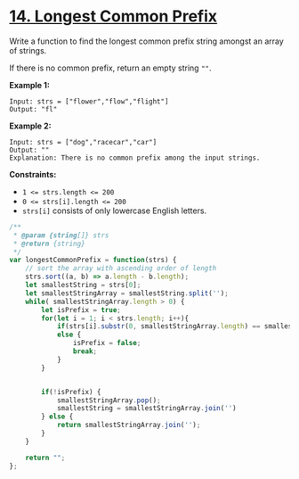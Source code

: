 # [14. Longest Common Prefix](https://leetcode.com/problems/longest-common-prefix/description/)

Write a function to find the longest common prefix string amongst an array of strings.

If there is no common prefix, return an empty string `""`.

**Example 1:**

```
Input: strs = ["flower","flow","flight"]
Output: "fl"
```

**Example 2:**

```
Input: strs = ["dog","racecar","car"]
Output: ""
Explanation: There is no common prefix among the input strings.
```

**Constraints:**

- `1 <= strs.length <= 200`
- `0 <= strs[i].length <= 200`
- `strs[i]` consists of only lowercase English letters.


```js
/**
 * @param {string[]} strs
 * @return {string}
 */
var longestCommonPrefix = function(strs) {
    // sort the array with ascending order of length
    strs.sort((a, b) => a.length - b.length);
    let smallestString = strs[0];
    let smallestStringArray = smallestString.split('');
    while( smallestStringArray.length > 0) {
        let isPrefix = true;
        for(let i = 1; i < strs.length; i++){
            if(strs[i].substr(0, smallestStringArray.length) == smallestString) continue;
            else {
                isPrefix = false;
                break;
            }
        }


        if(!isPrefix) {
            smallestStringArray.pop();
            smallestString = smallestStringArray.join('')
        } else {
            return smallestStringArray.join('');
        }
    }

    return "";
};
```
